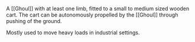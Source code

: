 A [[Ghoul]] with at least one limb, fitted to a small to medium sized wooden cart. The cart can be autonomously propelled by the [[Ghoul]] through pushing of the ground. 

Mostly used to move heavy loads in industrial settings.